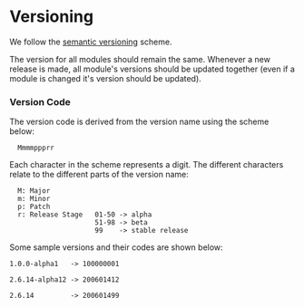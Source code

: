 # Versioning

We follow the [semantic versioning](https://semver.org/) scheme.

The version for all modules should remain the same. Whenever a new release is made, all module's versions should be updated together (even if a module is changed it's version should be updated).

### Version Code
The version code is derived from the version name using the scheme below:

```
  Mmmmppprr
```

Each character in the scheme represents a digit. The different characters relate to the different parts of the version name:

```
  M: Major
  m: Minor
  p: Patch
  r: Release Stage   01-50 -> alpha
                     51-98 -> beta
                     99    -> stable release
```


Some sample versions and their codes are shown below:

```
1.0.0-alpha1   -> 100000001

2.6.14-alpha12 -> 200601412

2.6.14         -> 200601499


```


